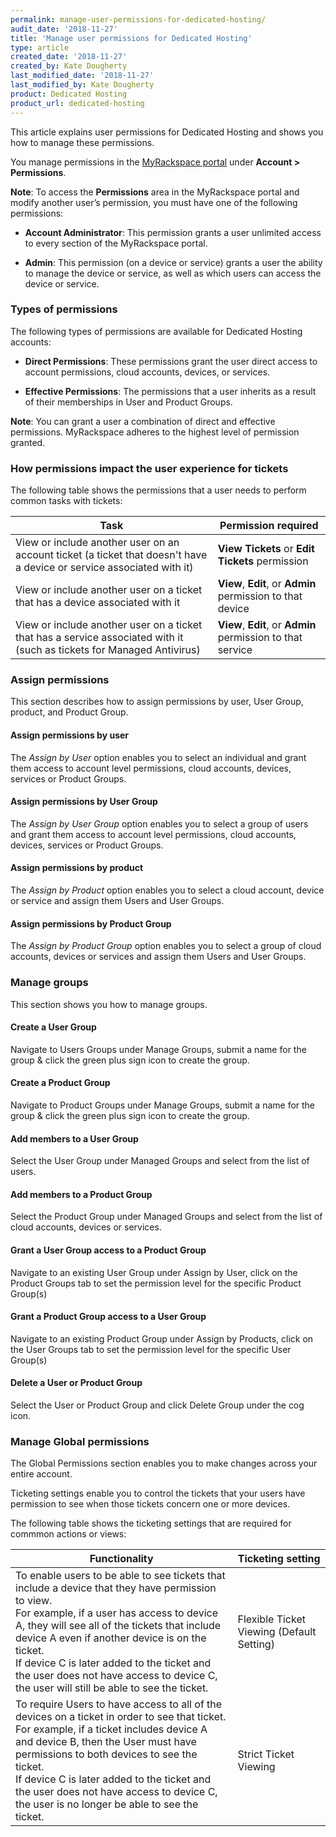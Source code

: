 ```yaml
---
permalink: manage-user-permissions-for-dedicated-hosting/
audit_date: '2018-11-27'
title: 'Manage user permissions for Dedicated Hosting'
type: article
created_date: '2018-11-27'
created_by: Kate Dougherty
last_modified_date: '2018-11-27'
last_modified_by: Kate Dougherty
product: Dedicated Hosting
product_url: dedicated-hosting
---
```


This article explains user permissions for Dedicated Hosting and shows you how
to manage these permissions.

You manage permissions in the [MyRackspace
portal](https://login.rackspace.com) under **Account > Permissions**.

**Note**: To access the **Permissions** area in the MyRackspace portal and
modify another user’s permission, you must have one of the following
permissions:

  - **Account Administrator**: This permission grants a user unlimited access
    to every section of the MyRackspace portal.

  - **Admin**: This permission (on a device or service) grants a user the
    ability to manage the device or service, as well as which users can access the device or service.

### Types of permissions

The following types of permissions are available for Dedicated Hosting
accounts:

- **Direct Permissions**: These permissions grant the user direct access to
  account permissions, cloud accounts, devices, or services.

- **Effective Permissions**: The permissions that a user inherits as a result
  of their memberships in User and Product Groups.

**Note**: You can grant a user a combination of direct and effective
permissions. MyRackspace adheres to the highest level of permission granted.

### How permissions impact the user experience for tickets

The following table shows the permissions that a user needs to perform common
tasks with tickets:

| **Task** 	| **Permission required** 	|
|---------------------------------------------------------------------------------------------------------------------------	|---------------------------------------------------	|
| View or include another user on an account ticket (a ticket that doesn't have a device or service associated with it) 	| **View Tickets** or **Edit Tickets** permission 	|
| View or include another user on a ticket that has a device associated with it | **View**, **Edit**, or **Admin** permission to that device 	|
| View or include another user on a ticket that has a service associated with it (such as tickets for Managed Antivirus)	| **View**, **Edit**, or **Admin** permission to that service 	|

### Assign permissions

This section describes how to assign permissions by user, User Group, product,
and Product Group.

#### Assign permissions by user

The _Assign by User_ option enables you to select an individual and grant them access to account level permissions, cloud accounts, devices, services or Product Groups.

#### Assign permissions by User Group

The _Assign by User Group_ option enables you to select a group of users and grant them access to account level permissions, cloud accounts, devices, services or Product Groups.

#### Assign permissions by product

The _Assign by Product_ option enables you to select a cloud account, device or service and assign them Users and User Groups.

#### Assign permissions by Product Group

The _Assign by Product Group_ option enables you to select a group of cloud accounts, devices or services and assign them Users and User Groups.

### Manage groups

This section shows you how to manage groups.

#### Create a User Group

Navigate to Users Groups under Manage Groups, submit a name for the group & click the green plus sign icon to create the group.

#### Create a Product Group

Navigate to Product Groups under Manage Groups, submit a name for the group & click the green plus sign icon to create the group.

#### Add members to a User Group

Select the User Group under Managed Groups and select from the list of users.

#### Add members to a Product Group

Select the Product Group under Managed Groups and select from the list of cloud accounts, devices or services.

#### Grant a User Group access to a Product Group

Navigate to an existing User Group under Assign by User, click on the Product Groups tab to set the permission level for the specific Product Group(s)

#### Grant a Product Group access to a User Group

Navigate to an existing Product Group under Assign by Products, click on the User Groups tab to set the permission level for the specific User Group(s)

#### Delete a User or Product Group

Select the User or Product Group and click Delete Group under the cog icon.

### Manage Global permissions

The Global Permissions section enables you to make changes across your entire
account.

Ticketing settings enable you to control the tickets that your users have
permission to see when those tickets concern one or more devices.

The following table shows the ticketing settings that are required for commmon
actions or views:

| **Functionality** 	| **Ticketing setting** 	|
|------------------------------------------------------------------------------------------------------------------------------------------------------------------------------------------------------------------------------------------------------------------------------------------------------------------------------------------------------------------------------------------------------	|-------------------------------------------	|
| To enable users to be able to see tickets that include a device that they have permission to view. <br />For example, if a user has access to device A, they will see all of the tickets that include device A even if another device is on the ticket.<br /> If device C is later added to the ticket and the user does not have access to device C, the user will still be able to see the ticket. 	| Flexible Ticket Viewing (Default Setting) 	|
| To require Users to have access to all of the devices on a ticket in order to see that ticket. <br /> For example, if a ticket includes device A and device B, then the User must have permissions to both devices to see the ticket.<br /> If device C is later added to the ticket and the user does not have access to device C, the user is no longer be able to see the ticket. 	| Strict Ticket Viewing 	|
